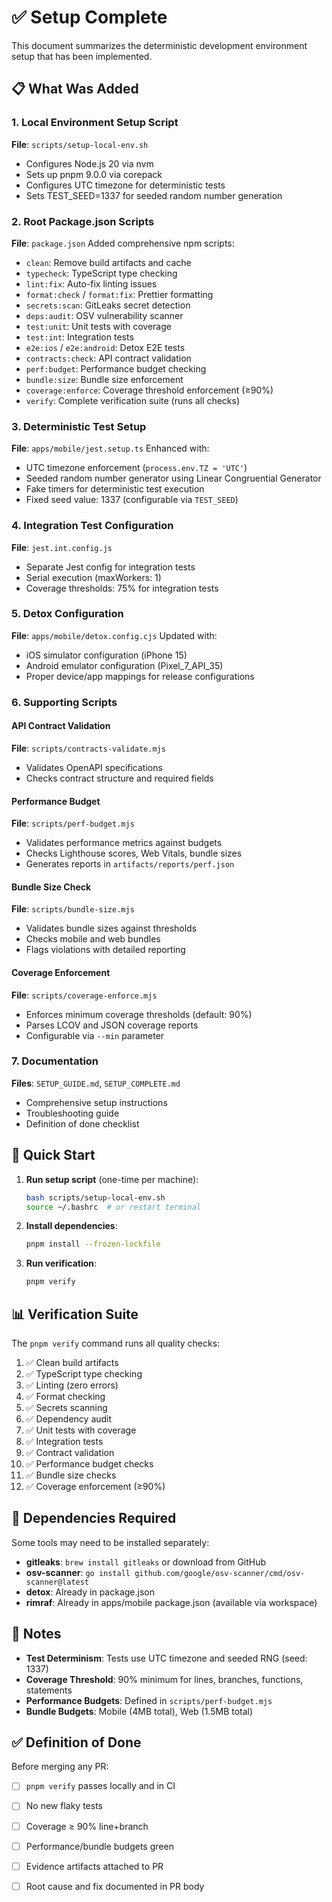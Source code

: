 # ✅ Setup Complete

This document summarizes the deterministic development environment setup that has been implemented.

## 📋 What Was Added

### 1. Local Environment Setup Script
**File**: `scripts/setup-local-env.sh`
- Configures Node.js 20 via nvm
- Sets up pnpm 9.0.0 via corepack
- Configures UTC timezone for deterministic tests
- Sets TEST_SEED=1337 for seeded random number generation

### 2. Root Package.json Scripts
**File**: `package.json`
Added comprehensive npm scripts:
- `clean`: Remove build artifacts and cache
- `typecheck`: TypeScript type checking
- `lint:fix`: Auto-fix linting issues
- `format:check` / `format:fix`: Prettier formatting
- `secrets:scan`: GitLeaks secret detection
- `deps:audit`: OSV vulnerability scanner
- `test:unit`: Unit tests with coverage
- `test:int`: Integration tests
- `e2e:ios` / `e2e:android`: Detox E2E tests
- `contracts:check`: API contract validation
- `perf:budget`: Performance budget checking
- `bundle:size`: Bundle size enforcement
- `coverage:enforce`: Coverage threshold enforcement (≥90%)
- `verify`: Complete verification suite (runs all checks)

### 3. Deterministic Test Setup
**File**: `apps/mobile/jest.setup.ts`
Enhanced with:
- UTC timezone enforcement (`process.env.TZ = 'UTC'`)
- Seeded random number generator using Linear Congruential Generator
- Fake timers for deterministic test execution
- Fixed seed value: 1337 (configurable via `TEST_SEED`)

### 4. Integration Test Configuration
**File**: `jest.int.config.js`
- Separate Jest config for integration tests
- Serial execution (maxWorkers: 1)
- Coverage thresholds: 75% for integration tests

### 5. Detox Configuration
**File**: `apps/mobile/detox.config.cjs`
Updated with:
- iOS simulator configuration (iPhone 15)
- Android emulator configuration (Pixel_7_API_35)
- Proper device/app mappings for release configurations

### 6. Supporting Scripts

#### API Contract Validation
**File**: `scripts/contracts-validate.mjs`
- Validates OpenAPI specifications
- Checks contract structure and required fields

#### Performance Budget
**File**: `scripts/perf-budget.mjs`
- Validates performance metrics against budgets
- Checks Lighthouse scores, Web Vitals, bundle sizes
- Generates reports in `artifacts/reports/perf.json`

#### Bundle Size Check
**File**: `scripts/bundle-size.mjs`
- Validates bundle sizes against thresholds
- Checks mobile and web bundles
- Flags violations with detailed reporting

#### Coverage Enforcement
**File**: `scripts/coverage-enforce.mjs`
- Enforces minimum coverage thresholds (default: 90%)
- Parses LCOV and JSON coverage reports
- Configurable via `--min` parameter

### 7. Documentation
**Files**: `SETUP_GUIDE.md`, `SETUP_COMPLETE.md`
- Comprehensive setup instructions
- Troubleshooting guide
- Definition of done checklist

## 🚀 Quick Start

1. **Run setup script** (one-time per machine):
   ```bash
   bash scripts/setup-local-env.sh
   source ~/.bashrc  # or restart terminal
   ```

2. **Install dependencies**:
   ```bash
   pnpm install --frozen-lockfile
   ```

3. **Run verification**:
   ```bash
   pnpm verify
   ```

## 📊 Verification Suite

The `pnpm verify` command runs all quality checks:
1. ✅ Clean build artifacts
2. ✅ TypeScript type checking
3. ✅ Linting (zero errors)
4. ✅ Format checking
5. ✅ Secrets scanning
6. ✅ Dependency audit
7. ✅ Unit tests with coverage
8. ✅ Integration tests
9. ✅ Contract validation
10. ✅ Performance budget checks
11. ✅ Bundle size checks
12. ✅ Coverage enforcement (≥90%)

## 🔧 Dependencies Required

Some tools may need to be installed separately:
- **gitleaks**: `brew install gitleaks` or download from GitHub
- **osv-scanner**: `go install github.com/google/osv-scanner/cmd/osv-scanner@latest`
- **detox**: Already in package.json
- **rimraf**: Already in apps/mobile package.json (available via workspace)

## 📝 Notes

- **Test Determinism**: Tests use UTC timezone and seeded RNG (seed: 1337)
- **Coverage Threshold**: 90% minimum for lines, branches, functions, statements
- **Performance Budgets**: Defined in `scripts/perf-budget.mjs`
- **Bundle Budgets**: Mobile (4MB total), Web (1.5MB total)

## ✅ Definition of Done

Before merging any PR:
- [ ] `pnpm verify` passes locally and in CI
- [ ] No new flaky tests
- [ ] Coverage ≥ 90% line+branch
- [ ] Performance/bundle budgets green
- [ ] Evidence artifacts attached to PR
- [ ] Root cause and fix documented in PR body


